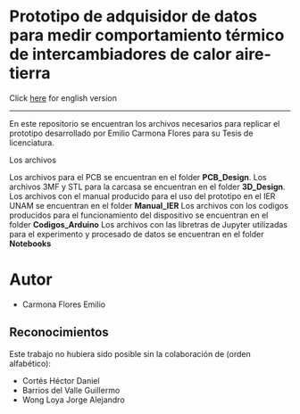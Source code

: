 # Prototipo de adquisidor de datos para medir comportamiento térmico de intercambiadores de calor aire-tierra


Click [here](https://github.com/README_EN.md) for english version
___

En este repositorio se encuentran los archivos necesarios para replicar el prototipo desarrollado por Emilio Carmona Flores para su Tesis de licenciatura.


Los archivos 

Los archivos para el PCB se encuentran en el folder **PCB_Design**. 
Los archivos 3MF y STL para la carcasa se encuentran en el folder **3D_Design**. 
Los archivos con el manual producido para el uso del prototipo en el IER UNAM se encuentran en el folder **Manual_IER**
Los archivos con los codigos producidos para el funcionamiento del dispositivo se encuentran en el folder **Codigos_Arduino**
Los archivos con las libretras de Jupyter utilizadas para el experimento y procesado de datos se encuentran en el folder **Notebooks**


# Autor
* Carmona Flores Emilio

## Reconocimientos
Este trabajo no hubiera sido posible sin la colaboración de (orden alfabético):


* Cortés Héctor Daniel
* Barrios del Valle Guillermo
* Wong Loya Jorge Alejandro
